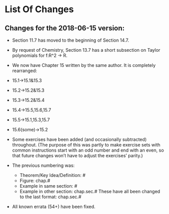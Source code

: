 List Of Changes
=====================

Changes for the 2018-06-15 version:
---------------------

* Section 11.7 has moved to the beginning of Section 14.7.

* By request of Chemistry, Section 13.7 has a short subsection on Taylor polynomials for f:R^2 -> R.

* We now have Chapter 15 written by the same author.  It is completely rearranged:
 * 15.1->15.1&15.3
 * 15.2->15.2&15.3
 * 15.3->15.2&15.4
 * 15.4->15.5,15.6,15.7
 * 15.5->15.1,15.3,15.7
 * 15.6(some)->15.2

* Some exercises have been added (and occasionally subtracted) throughout.  (The purpose of this was partly to make exercise sets with common instructions start with an odd number and end with an even, so that future changes won’t have to adjust the exercises’ parity.)

* The previous numbering was:
  * Theorem/Key Idea/Definition: #
  * Figure: chap.#
  * Example in same section: #
  * Example in other section: chap.sec.#
 These have all been changed to the last format: chap.sec.#

* All known errata (54+) have been fixed.
